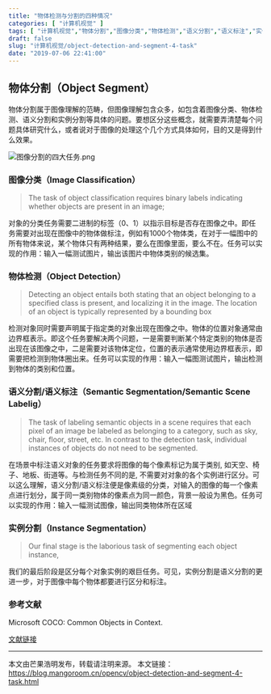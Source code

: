 ```yaml
---
title: "物体检测与分割的四种情况"
categories: [ "计算机视觉" ]
tags: [ "计算机视觉","物体分割","图像分类","物体检测","语义分割","语义标注","实例分割" ]
draft: false
slug: "计算机视觉/object-detection-and-segment-4-task"
date: "2019-07-06 22:41:00"
---
```


## 物体分割（Object Segment）



物体分割属于图像理解的范畴，但图像理解包含众多，如包含着图像分类、物体检测、语义分割和实例分割等具体的问题。要想区分这些概念，就需要弄清楚每个问题具体研究什么，或者说对于图像的处理这个几个方式具体如何，目的又是得到什么效果。

![图像分割的四大任务.png][1]

### 图像分类（Image Classification）

> The task of object classification requires binary labels indicating whether objects are present in an image; 

对象的分类任务需要二进制的标签（0、1）以指示目标是否存在图像之中。即任务需要对出现在图像中的物体做标注，例如有1000个物体类，在对于一幅图中的所有物体来说，某个物体只有两种结果，要么在图像里面，要么不在。任务可以实现的作用：输入一幅测试图片，输出该图片中物体类别的候选集。

### 物体检测（Object Detection）

> Detecting an object entails both stating that an object belonging to a specified class is present, and localizing it in the image. The location of an object is typically represented by a bounding box

检测对象同时需要声明属于指定类的对象出现在图像之中。物体的位置对象通常由边界框表示。即这个任务要解决两个问题，一是需要判断某个特定类别的物体是否出现在该图像之中，二是需要对该物体定位，位置的表示通常使用边界框表示，即需要把检测到物体圈出来。任务可以实现的作用：输入一幅图测试图片，输出检测到物体的类别和位置。

### 语义分割/语义标注（Semantic Segmentation/Semantic Scene Labelig）

> The task of labeling semantic objects in a scene requires that each pixel of an image be labeled as belonging to a category, such as sky, chair, floor, street, etc. In contrast to the detection task, individual instances of objects do not need to be segmented.

在场景中标注语义对象的任务要求将图像的每个像素标记为属于类别, 如天空、椅子、地板、街道等。与检测任务不同的是, 不需要对对象的各个实例进行区分。可以这么理解，语义分割/语义标注便是像素级的分类，对输入的图像的每一个像素点进行划分，属于同一类别物体的像素点为同一颜色，背景一般设为黑色。任务可以实现的作用：输入一幅测试图像，输出同类物体所在区域

### 实例分割（Instance Segmentation）

> Our final stage is the laborious task of segmenting each object instance,

我们的最后阶段是区分每个对象实例的艰巨任务。可见，实例分割是语义分割的更进一步，对于图像中每个物体都要进行区分和标注。

### 参考文献

Microsoft COCO: Common Objects in Context. 

[文献链接](https://arxiv.org/pdf/1405.0312.pdf)


---

本文由芒果浩明发布，转载请注明来源。
本文链接：https://blog.mangoroom.cn/opencv/object-detection-and-segment-4-task.html


  [1]: https://mangoroom.cn/usr/uploads/2019/07/692837248.png